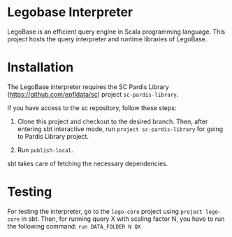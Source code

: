 Legobase Interpreter
====================

LegoBase is an efficient query engine in Scala programming language. This project
hosts the query interpreter and runtime libraries of LegoBase.

Installation
============

The LegoBase interpreter requires the SC Pardis Library (https://github.com/epfldata/sc) project `sc-pardis-library`.

If you have access to the sc repository, follow these steps:

1. Clone this project and checkout to the desired branch. Then, after entering sbt interactive mode, 
run `project sc-pardis-library` for going to Pardis Library project.

2. Run `publish-local`.

sbt takes care of fetching the necessary dependencies. 


Testing
=======
For testing the interpreter, go to the `lego-core` project using `project lego-core` in sbt.
Then, for running query X with scaling factor N, you have to run the following command:
`run DATA_FOLDER N QX`
